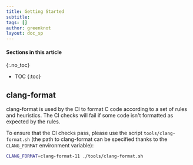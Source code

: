 ```yaml
---
title: Getting Started
subtitle:
tags: []
author: greenknot
layout: doc_sp
---
```


#### Sections in this article
{:.no_toc}
* TOC
{:toc}

## clang-format

clang-format is used by the CI to format C code according to a set of rules and heuristics. The CI checks will fail if some code isn't formatted as expected by the rules.

To ensure that the CI checks pass, please use the script `tools/clang-format.sh` (the path to clang-format can be specified thanks to the `CLANG_FORMAT` environment variable):

```sh
CLANG_FORMAT=clang-format-11 ./tools/clang-format.sh
```
